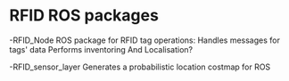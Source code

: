 # RFID ROS packages

-RFID_Node
ROS package for RFID tag operations:
Handles messages for tags' data
Performs inventoring
And Localisation?

-RFID_sensor_layer
Generates a probabilistic location costmap for ROS
